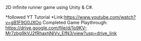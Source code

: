 2D infinite runner game using Unity & C#.

*followed YT Tutorial
*Link:https://www.youtube.com/watch?v=gB1F9G0JXOo
Completed Game Playthrough: https://drive.google.com/file/d/1o9KV-Mr7zbg9kVJ2fRhaxtjNlVv_EfN3/view?usp=drive_link

